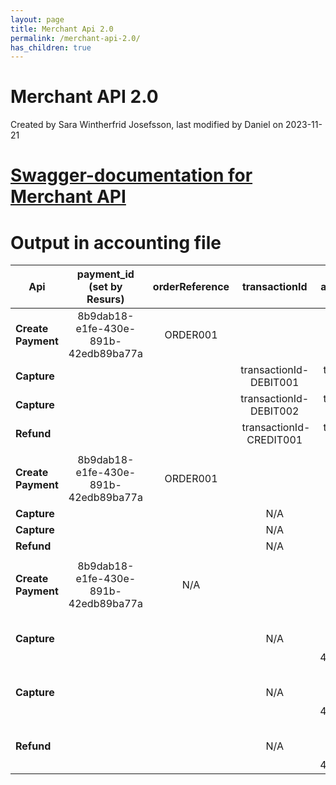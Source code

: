 ```yaml
---
layout: page
title: Merchant Api 2.0
permalink: /merchant-api-2.0/
has_children: true
---
```



# Merchant API 2.0 
Created by Sara Wintherfrid Josefsson, last modified by Daniel on
2023-11-21
  
# [Swagger-documentation for Merchant API](https://merchant-api.resurs.com/)
  
  
# Output in accounting file
  
  
| Api                |      payment_id (set by Resurs)      | orderReference |      transactionId       |           accounting file            |
|--------------------|:------------------------------------:|:--------------:|:------------------------:|:------------------------------------:|
| **Create Payment** | 8b9dab18-e1fe-430e-891b-42edb89ba77a |    ORDER001    |                          |                                      |
| **Capture**        |                                      |                |  transactionId-DEBIT001  |        transactionId-DEBIT001        |
| **Capture**        |                                      |                |  transactionId-DEBIT002  |        transactionId-DEBIT002        |
| **Refund**         |                                      |                |  transactionId-CREDIT001 |       transactionId-CREDIT001        |
|                    |                                      |                |                          |                                      |
| **Create Payment** | 8b9dab18-e1fe-430e-891b-42edb89ba77a |    ORDER001    |                          |                                      |
| **Capture**        |                                      |                |           N/A            |               ORDER001               |
| **Capture**        |                                      |                |           N/A            |               ORDER001               |
| **Refund**         |                                      |                |           N/A            |               ORDER001               |
|                    |                                      |                |                          |                                      |
| **Create Payment** | 8b9dab18-e1fe-430e-891b-42edb89ba77a |      N/A       |                          |                                      |
| **Capture**        |                                      |                |           N/A            | 8b9dab18-e1fe-430e-891b-42edb89ba77a |
| **Capture**        |                                      |                |           N/A            | 8b9dab18-e1fe-430e-891b-42edb89ba77a |
| **Refund**         |                                      |                |           N/A            | 8b9dab18-e1fe-430e-891b-42edb89ba77a |
  

